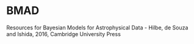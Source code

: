 # BMAD
Resources for Bayesian Models for Astrophysical Data - Hilbe, de Souza and Ishida, 2016, Cambridge University Press
